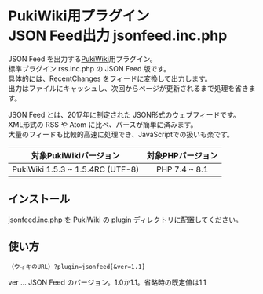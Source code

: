 # PukiWiki用プラグイン<br>JSON Feed出力 jsonfeed.inc.php

JSON Feed を出力する[PukiWiki](https://pukiwiki.osdn.jp/)用プラグイン。  
標準プラグイン rss.inc.php の JSON Feed 版です。  
具体的には、RecentChanges をフィードに変換して出力します。  
出力はファイルにキャッシュし、次回からページが更新されるまで処理を省きます。

JSON Feed とは、2017年に制定された JSON形式のウェブフィードです。  
XML形式の RSS や Atom に比べ、パースが簡単に済みます。  
大量のフィードも比較的高速に処理でき、JavaScriptでの扱いも楽です。

|対象PukiWikiバージョン|対象PHPバージョン|
|:---:|:---:|
|PukiWiki 1.5.3 ~ 1.5.4RC (UTF-8)|PHP 7.4 ~ 8.1|

## インストール

jsonfeed.inc.php を PukiWiki の plugin ディレクトリに配置してください。

## 使い方

```
（ウィキのURL）?plugin=jsonfeed[&ver=1.1]
```

ver … JSON Feed のバージョン。1.0か1.1。省略時の既定値は1.1

